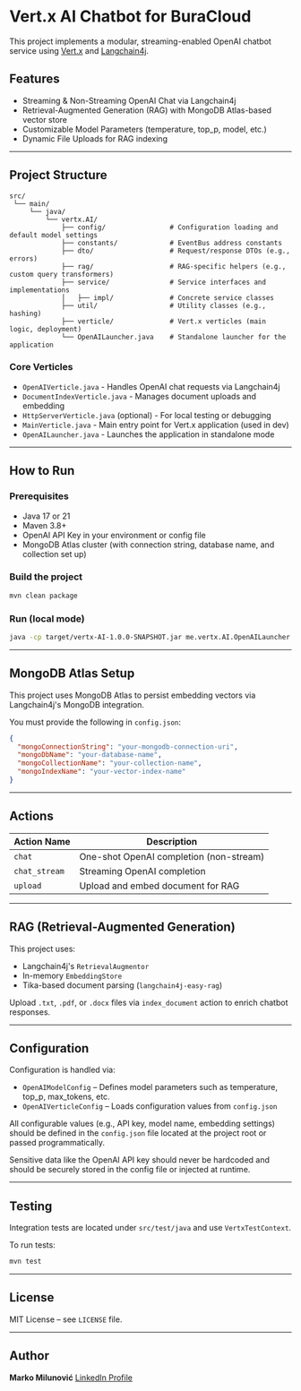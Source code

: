 # Vert.x AI Chatbot for BuraCloud

This project implements a modular, streaming-enabled OpenAI chatbot service using [Vert.x](https://vertx.io/) and [Langchain4j](https://github.com/langchain4j/langchain4j).

## Features

- Streaming & Non-Streaming OpenAI Chat via Langchain4j
- Retrieval-Augmented Generation (RAG) with MongoDB Atlas-based vector store
- Customizable Model Parameters (temperature, top_p, model, etc.)
- Dynamic File Uploads for RAG indexing

---

## Project Structure

```
src/
 └── main/
     └── java/
         └── vertx.AI/
             ├── config/                # Configuration loading and default model settings
             ├── constants/             # EventBus address constants
             ├── dto/                   # Request/response DTOs (e.g., errors)
             ├── rag/                   # RAG-specific helpers (e.g., custom query transformers)
             ├── service/               # Service interfaces and implementations
             │   ├── impl/              # Concrete service classes
             ├── util/                  # Utility classes (e.g., hashing)
             ├── verticle/              # Vert.x verticles (main logic, deployment)
             └── OpenAILauncher.java    # Standalone launcher for the application

```

### Core Verticles

- `OpenAIVerticle.java` - Handles OpenAI chat requests via Langchain4j
- `DocumentIndexVerticle.java` - Manages document uploads and embedding
- `HttpServerVerticle.java` (optional) - For local testing or debugging
- `MainVerticle.java` - Main entry point for Vert.x application (used in dev)
- `OpenAILauncher.java` - Launches the application in standalone mode

---

## How to Run

### Prerequisites

- Java 17 or 21
- Maven 3.8+
- OpenAI API Key in your environment or config file
- MongoDB Atlas cluster (with connection string, database name, and collection set up)



### Build the project

```bash
mvn clean package
```

### Run (local mode)

```bash
java -cp target/vertx-AI-1.0.0-SNAPSHOT.jar me.vertx.AI.OpenAILauncher
```

---

## MongoDB Atlas Setup

This project uses MongoDB Atlas to persist embedding vectors via Langchain4j's MongoDB integration.

You must provide the following in `config.json`:

```json
{
  "mongoConnectionString": "your-mongodb-connection-uri",
  "mongoDbName": "your-database-name",
  "mongoCollectionName": "your-collection-name",
  "mongoIndexName": "your-vector-index-name"
}

  ```

---

## Actions

| Action Name   | Description                             |
|---------------|-----------------------------------------|
| `chat`        | One-shot OpenAI completion (non-stream) |
| `chat_stream` | Streaming OpenAI completion             |
| `upload`      | Upload and embed document for RAG       |

---

## RAG (Retrieval-Augmented Generation)

This project uses:
- Langchain4j's `RetrievalAugmentor`
- In-memory `EmbeddingStore`
- Tika-based document parsing (`langchain4j-easy-rag`)

Upload `.txt`, `.pdf`, or `.docx` files via `index_document` action to enrich chatbot responses.

---

## Configuration

Configuration is handled via:
- `OpenAIModelConfig` – Defines model parameters such as temperature, top_p, max_tokens, etc.
- `OpenAIVerticleConfig` – Loads configuration values from `config.json`

All configurable values (e.g., API key, model name, embedding settings) should be defined in the `config.json` file located at the project root or passed programmatically.

Sensitive data like the OpenAI API key should never be hardcoded and should be securely stored in the config file or injected at runtime.


---

## Testing

Integration tests are located under `src/test/java` and use `VertxTestContext`.

To run tests:

```bash
mvn test
```

---

## License

MIT License – see `LICENSE` file.

---

## Author

**Marko Milunović**
[LinkedIn Profile](https://www.linkedin.com/in/marko-milunović-946428267)
